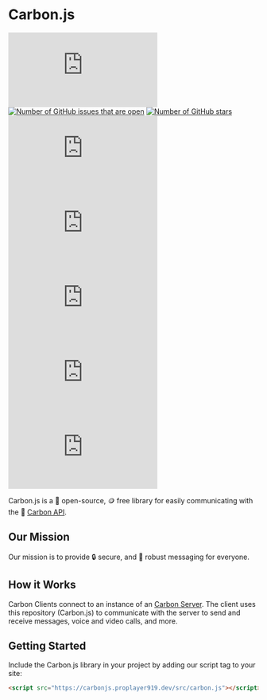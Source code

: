 # Carbon.js

![Number of GitHub contributors](https://img.shields.io/github/contributors/carbon-chat/carbon.js)
[![Number of GitHub issues that are open](https://img.shields.io/github/issues/carbon-chat/carbon)](https://github.com/carbon-chat/carbon.js/issues)
[![Number of GitHub stars](https://img.shields.io/github/stars/carbon-chat/carbon)](https://github.com/carbon-chat/carbon.js/stargazers)
![Number of GitHub closed issues](https://img.shields.io/github/issues-closed/carbon-chat/carbon.js)
![Number of GitHub pull requests that are open](https://img.shields.io/github/issues-pr-raw/carbon-chat/carbon.js)
![GitHub release; latest by date](https://img.shields.io/github/v/release/carbon-chat/carbon.js)
![GitHub commit activity](https://img.shields.io/github/commit-activity/m/carbon-chat/carbon.js)
![GitHub last commit](https://img.shields.io/github/last-commit/carbon-chat/carbon.js)

Carbon.js is a 📖 open-source, 🪙 free library for easily communicating with the 💬 [Carbon API](https://github.com/carbon-chat/carbon).

## Our Mission

Our mission is to provide 🔒 secure, and 🎯 robust messaging for everyone.

## How it Works

Carbon Clients connect to an instance of an [Carbon Server](https://github.com/carbon-chat/carbon-meta). The client uses this repository (Carbon.js) to communicate with the server to send and receive messages, voice and video calls, and more.

## Getting Started

Include the Carbon.js library in your project by adding our script tag to your site:

```html
<script src="https://carbonjs.proplayer919.dev/src/carbon.js"></script>
```

